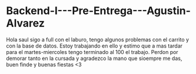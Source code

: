 # Backend-I---Pre-Entrega---Agustin-Alvarez
Hola saul sigo a full con el laburo, tengo algunos problemas con el carrito y con la base de datos. Estoy trabajando en ello y estimo que a mas tardar para el martes-miercoles tengo terminado al 100 el trabajo. Perdon por demorar tanto en la cursada y agradezco la mano que sioempre me das, buen finde y buenas fiestas <3
